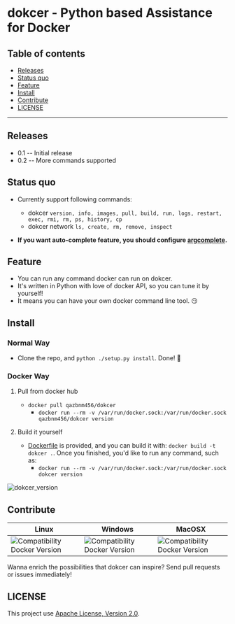 # dokcer - Python based Assistance for Docker

## **Table of contents**

* [Releases](#releases)
* [Status quo](#status)
* [Feature](#feature)
* [Install](#install)
* [Contribute](#contribute)
* [LICENSE](#license)

---------------------------------------

<a name="releases"></a>
## Releases

- 0.1 -- Initial release
- 0.2 -- More commands supported

<a name="status"></a>
## Status quo

- Currently support following commands:
    - dokcer `version, info, images, pull, build, run, logs, restart, exec, rmi, rm, ps, history, cp`
    - dokcer network `ls, create, rm, remove, inspect`

- **If you want auto-complete feature, you should configure [argcomplete](https://github.com/kislyuk/argcomplete).**

<a name="feature"></a>
## Feature

- You can run any command docker can run on dokcer.
- It's written in Python with love of docker API, so you can tune it by yourself!
- It means you can have your own docker command line tool. :smirk:

<a name="install"></a>
## Install

### Normal Way

- Clone the repo, and `python ./setup.py install`. Done! :tada:

### Docker Way

1. Pull from docker hub
    - `docker pull qazbnm456/dokcer`
        - `docker run --rm -v /var/run/docker.sock:/var/run/docker.sock qazbnm456/dokcer version`

2. Build it yourself
    - [Dockerfile](Dockerfile) is provided, and you can build it with: `docker build -t dokcer .`. Once you finished, you'd like to run any command, such as:
        - `docker run --rm -v /var/run/docker.sock:/var/run/docker.sock dokcer version`

![dokcer_version](http://i.imgur.com/t8zcoK9.png "dokcer_version")

<a name="contribute"></a>
## Contribute

| Linux | Windows | MacOSX |
|------------------|---------|---------|
| ![Compatibility Docker Version](https://img.shields.io/badge/docker%20version-1.12.3-blue.svg) | ![Compatibility Docker Version](https://img.shields.io/badge/docker%20version-1.12.3-blue.svg) | ![Compatibility Docker Version](https://img.shields.io/badge/docker%20version-1.12.3-blue.svg) |

Wanna enrich the possibilities that dokcer can inspire? Send pull requests or issues immediately!

<a name="license"></a>
## LICENSE

This project use [Apache License, Version 2.0](LICENSE).

